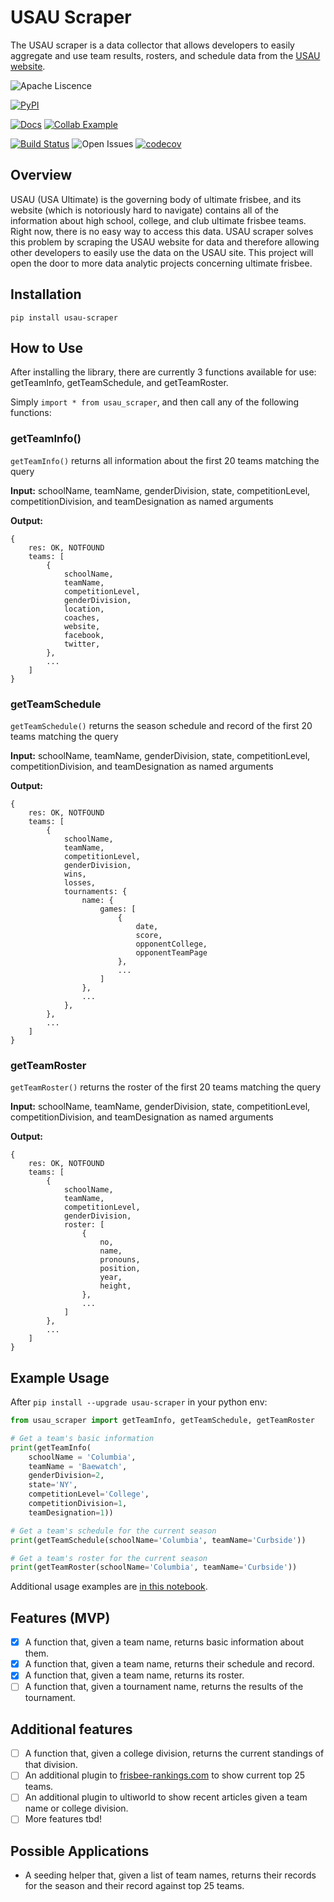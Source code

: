 # USAU Scraper

The USAU scraper is a data collector that allows developers to easily aggregate and use team results, rosters, and schedule data from the [USAU website](https://play.usaultimate.org/events/tournament/?ViewAll=false&IsLeagueType=false&IsClinic=false&FilterByCategory=AE).

![Apache Liscence](https://img.shields.io/github/license/erin2722/usau-scraper?color=f72d2d)

[![PyPI](https://img.shields.io/pypi/v/usau-scraper?color=2d2df7)](https://pypi.org/project/usau-scraper/)

[![Docs](https://img.shields.io/badge/documentation-gh%20pages-%23fffb03)](https://erin2722.github.io/usau-scraper/)
[![Collab Example](https://colab.research.google.com/assets/colab-badge.svg)](https://colab.research.google.com/github/erin2722/usau-scraper/blob/main/examples/usau_scraper_example.ipynb)

[![Build Status](https://github.com/erin2722/usau-scraper/workflows/Build%20Status/badge.svg?branch=main)](https://github.com/ColumbiaOSS/example-project-python/actions?query=workflow%3A%22Build+Status%22)
![Open Issues](https://img.shields.io/github/issues/erin2722/usau-scraper?color=f79502)
[![codecov](https://codecov.io/gh/erin2722/usau-scraper/branch/main/graph/badge.svg)](https://codecov.io/gh/erin2722/usau-scraper)

## Overview

USAU (USA Ultimate) is the governing body of ultimate frisbee, and its website (which is notoriously hard to navigate) contains all of the information about high school, college, and club ultimate frisbee teams. Right now, there is no easy way to access this data. USAU scraper solves this problem by scraping the USAU website for data and therefore allowing other developers to easily use the data on the USAU site. This project will open the door to more data analytic projects concerning ultimate frisbee.

## Installation

`pip install usau-scraper`

## How to Use

After installing the library, there are currently 3 functions available for use: getTeamInfo, getTeamSchedule, and getTeamRoster.

Simply `import * from usau_scraper`, and then call any of the following functions:

### getTeamInfo()

`getTeamInfo()` returns all information about the first 20 teams matching the query

**Input:** schoolName, teamName, genderDivision, state, competitionLevel, competitionDivision, and teamDesignation as named arguments

**Output:**

```
{
    res: OK, NOTFOUND
    teams: [
        {
            schoolName,
            teamName,
            competitionLevel,
            genderDivision,
            location,
            coaches,
            website,
            facebook,
            twitter,
        },
        ...
    ]
}
```

### getTeamSchedule

`getTeamSchedule()` returns the season schedule and record of the first 20 teams matching the query

**Input:** schoolName, teamName, genderDivision, state, competitionLevel, competitionDivision, and teamDesignation as named arguments

**Output:**

```
{
    res: OK, NOTFOUND
    teams: [
        {
            schoolName,
            teamName,
            competitionLevel,
            genderDivision,
            wins,
            losses,
            tournaments: {
                name: {
                    games: [
                        {
                            date,
                            score,
                            opponentCollege,
                            opponentTeamPage
                        },
                        ...
                    ]
                },
                ...
            },
        },
        ...
    ]
}
```

### getTeamRoster

`getTeamRoster()` returns the roster of the first 20 teams matching the query

**Input:** schoolName, teamName, genderDivision, state, competitionLevel, competitionDivision, and teamDesignation as named arguments

**Output:**

```
{
    res: OK, NOTFOUND
    teams: [
        {
            schoolName,
            teamName,
            competitionLevel,
            genderDivision,
            roster: [
                {
                    no,
                    name,
                    pronouns,
                    position,
                    year,
                    height,
                },
                ...
            ]
        },
        ...
    ]
}
```

## Example Usage

After `pip install --upgrade usau-scraper` in your python env:

```python
from usau_scraper import getTeamInfo, getTeamSchedule, getTeamRoster

# Get a team's basic information
print(getTeamInfo(
    schoolName = 'Columbia', 
    teamName = 'Baewatch', 
    genderDivision=2, 
    state='NY', 
    competitionLevel='College', 
    competitionDivision=1, 
    teamDesignation=1))

# Get a team's schedule for the current season
print(getTeamSchedule(schoolName='Columbia', teamName='Curbside'))

# Get a team's roster for the current season
print(getTeamRoster(schoolName='Columbia', teamName='Curbside'))
```

Additional usage examples are [in this notebook](https://colab.research.google.com/github/erin2722/usau-scraper/blob/main/examples/usau_scraper_example.ipynb#scrollTo=20Fjgtxr35ES).

## Features (MVP)

- [x] A function that, given a team name, returns basic information about them.
- [x] A function that, given a team name, returns their schedule and record.
- [x] A function that, given a team name, returns its roster.
- [ ] A function that, given a tournament name, returns the results of the tournament.

## Additional features

- [ ] A function that, given a college division, returns the current standings of that division.
- [ ] An additional plugin to [frisbee-rankings.com](http://www.frisbee-rankings.com/) to show current top 25 teams.
- [ ] An additional plugin to ultiworld to show recent articles given a team name or college division.
- [ ] More features tbd!

## Possible Applications

- A seeding helper that, given a list of team names, returns their records for the season and their record against top 25 teams.
